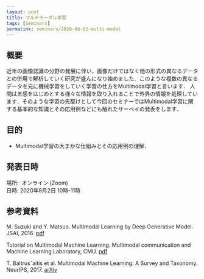 ```yaml
---
layout: post
title: マルチモーダル学習
tags: [Seminars]
permalink: seminars/2020-08-02-multi-modal
---
```


## 概要
近年の画像認識の分野の発展に伴い，画像だけではなく他の形式の異なるデータとの併用で解析していく研究が盛んになり始めました．このような複数の異なるデータを元に機械学習をしていく学習の仕方をMultimodal学習と言います．
人間は五感をはじめとする様々な情報を取り入れることで外界の情報を処理しています．そのような学習の先駆けとして今回のセミナーではMultimodal学習に関する基本的な知識とその応用例などにも触れたサーベイの発表をします．

## 目的
- Multimodal学習の大まかな仕組みとその応用例の理解．

## 発表日時
場所:  オンライン (Zoom) \
日時: 2020年8月2日 10時-11時

## 参考資料
M. Suzuki and Y. Matsuo. Multimodal Learning by Deep Generative Model. JSAI, 2016. [pdf](https://www.ai-gakkai.or.jp/jsai2016/webprogram/2016/pdf/727.pdf)

Tutorial on Multimodal Machine Learning. Multimodal  communication and Machine Learning Laboratory, CMU. [pdf](https://www.cs.cmu.edu/~morency/MMML-Tutorial-ACL2017.pdf)

T. Baltrusˇaitis et al. Multimodal Machine Learning: A Survey and Taxonomy. NeurIPS, 2017. [arXiv](https://arxiv.org/abs/1705.09406)
